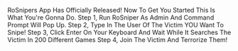 RoSnipers App Has Officially Released!
Now To Get You Started This Is What You're Gonna Do.
Step 1, Run RoSniper As Admin And Command Prompt Will Pop Up.
Step 2, Type In The User Of The Victim YOU Want To Snipe!
Step 3, Click Enter On Your Keyboard And Wait While It Searches The Victim In 200 Different Games
Step 4, Join The Victim And Terrorize Them!
